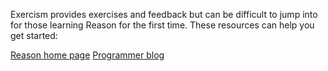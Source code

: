 Exercism provides exercises and feedback but can be difficult to jump into for those learning Reason for the first time. These resources can help you get started:

[Reason home page](https://reasonml.github.io/)
[Programmer blog](https://lucasmreis.github.io/blog/learning-reasonml-part-1/)

